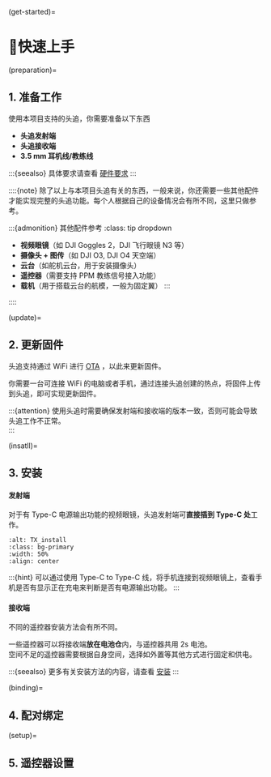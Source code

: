(get-started)=
# 🚀快速上手

(preparation)=
## 1. 准备工作

使用本项目支持的头追，你需要准备以下东西

- **头追发射端**
- **头追接收端**
- **3.5 mm 耳机线/教练线**

:::{seealso}
具体要求请查看 [硬件要求](getting-started/hardware-required.md)
:::

::::{note}
除了以上与本项目头追有关的东西，一般来说，你还需要一些其他配件才能实现完整的头追功能。每个人根据自己的设备情况会有所不同，这里只做参考。 

:::{admonition} 其他配件参考
:class: tip dropdown
- **视频眼镜**（如 DJI Goggles 2，DJI 飞行眼镜 N3 等）
- **摄像头 + 图传**（如 DJI O3, DJI O4 天空端）
- **云台**（如舵机云台，用于安装摄像头）
- **遥控器**（需要支持 PPM 教练信号接入功能）
- **载机**（用于搭载云台的航模，一般为固定翼）
:::

::::


(update)=
## 2. 更新固件

头追支持通过 WiFi 进行 [OTA](getting-started/flashing-firmware.md#ota) ，以此来更新固件。  

你需要一台可连接 WiFi 的电脑或者手机，通过连接头追创建的热点，将固件上传到头追，即可实现更新固件。  

:::{attention}
使用头追时需要确保发射端和接收端的版本一致，否则可能会导致头追工作不正常。  
:::


(insatll)=
## 3. 安装

#### 发射端

对于有 Type-C 电源输出功能的视频眼镜，头追发射端可**直接插到 Type-C 处**工作。  

```{image} _static/TX_install.jpg
:alt: TX_install
:class: bg-primary
:width: 50%
:align: center
```
:::{hint}
可以通过使用 Type-C to Type-C 线，将手机连接到视频眼镜上，查看手机是否有显示正在充电来判断是否有电源输出功能。
:::

#### 接收端

不同的遥控器安装方法会有所不同。  

一些遥控器可以将接收端**放在电池仓**内，与遥控器共用 2s 电池。  
空间不足的遥控器需要根据自身空间，选择如外置等其他方式进行固定和供电。  

:::{seealso}
更多有关安装方法的内容，请查看 [安装](getting-started/installing.md)
:::


(binding)=
## 4. 配对绑定


(setup)=
## 5. 遥控器设置
